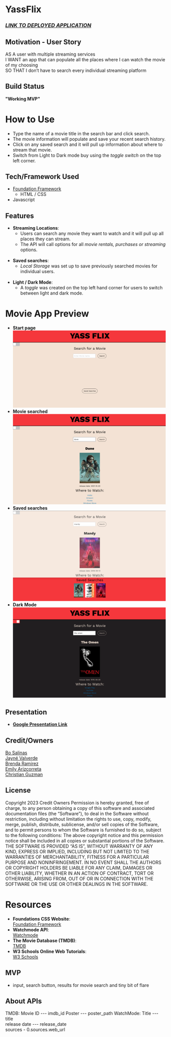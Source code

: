 # YassFlix
### **_[LINK TO DEPLOYED APPLICATION]()_**
## Motivation - User Story
AS A user with multiple streaming services <br>
I WANT an app that can populate all the places
where I can watch the movie of my choosing <br>
SO THAT I don’t have to search every individual streaming platform
## Build Status
 **"Working MVP"**
# How to Use
* Type the name of a movie title in the search bar and click search.
* The movie information will populate and save your recent search history.
* Click on any saved search and it will pull up information about where to stream that movie.
* Switch from Light to Dark mode buy using the *toggle switch* on the top left corner.
## Tech/Framework Used
* [Foundation Framework](https://get.foundation/)
    * HTML / CSS
* Javascript
## Features
* **Streaming Locations**:
    * Users can search any movie they want to watch and it will pull up all places they can stream.
    * The API will call options for all *movie rentals, purchases or streaming* options.
    <br><br>
* **Saved searches**:
    * *Local Storage* was set up to save previously searched movies for individual users.
    <br><br>
* **Light / Dark Mode**:
    * A *toggle* was created on the top left hand corner for users to switch between light and dark mode.
# Movie App Preview
* **Start page**
![Screen Grab functionality](./Assests/images/SCREEN_1.PNG) <br>
* **Movie searched**
![Screen Grab functionality](./Assests/images/SCREEN_2.PNG) <br>
* **Saved searches**
![Screen Grab functionality](./Assests/images/SCREEN_3.PNG) <br>
* **Dark Mode**
![Screen Grab functionality](./Assests/images/SCREEN_4.PNG) <br>
## Presentation
* **[Google Presentation Link](https://docs.google.com/presentation/d/1OeQ-FP1ZzPAYXOfYClmCswkYrWYkCE5TQflgrTBxkHM/edit?usp=sharing)** <br>
## Credit/Owners
[Bo Salinas](https://github.com/bosalinas)<br>
[Jayné Valverde](https://github.com/JayneValverde)<br>
[Brenda Ramirez](https://github.com/bramirez09)<br>
[Emily Arizcorreta](https://github.com/rosesandbooks89)<br>
[Christian Guzman](https://github.com/Vortexwarrior)<br>
## License
Copyright 2023 Credit Owners
Permission is hereby granted, free of charge, to any person obtaining a copy of this software and associated documentation files (the “Software”), to deal in the Software without restriction, including without limitation the rights to use, copy, modify, merge, publish, distribute, sublicense, and/or sell copies of the Software, and to permit persons to whom the Software is furnished to do so, subject to the following conditions:
The above copyright notice and this permission notice shall be included in all copies or substantial portions of the Software.
THE SOFTWARE IS PROVIDED “AS IS”, WITHOUT WARRANTY OF ANY KIND, EXPRESS OR IMPLIED, INCLUDING BUT NOT LIMITED TO THE WARRANTIES OF MERCHANTABILITY, FITNESS FOR A PARTICULAR PURPOSE AND NONINFRINGEMENT. IN NO EVENT SHALL THE AUTHORS OR COPYRIGHT HOLDERS BE LIABLE FOR ANY CLAIM, DAMAGES OR OTHER LIABILITY, WHETHER IN AN ACTION OF CONTRACT, TORT OR OTHERWISE, ARISING FROM, OUT OF OR IN CONNECTION WITH THE SOFTWARE OR THE USE OR OTHER DEALINGS IN THE SOFTWARE.
# Resources
* **Foundations CSS Website**: <br>
[Foundation Framework](https://get.foundation/building-blocks/)<br>
* **Watchmode API**: <br>
[Watchmode](https://www.watchmode.com/)<br>
* **The Movie Database (TMDB)**: <br>
[TMDB](https://www.themoviedb.org/)<br>
* **W3 Schools Online Web Tutorials**: <br>
[W3 Schools](https://www.w3schools.com/)<br>
## MVP
* input, search button, results for movie search and tiny bit of flare
## About APIs
TMDB:
Movie ID --- imdb_id
Poster --- poster_path
WatchMode:
Title --- title <br>
release date --- release_date <br>
sources - 0.sources.web_url <br>

